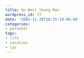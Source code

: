 ```yaml
---
title: Go West Young Man
wordpress_id: 77
date: '2005-11-28T20:35:19-06:00'
categories:
- personal
tags:
- life
- vacation
- lax
---
```



